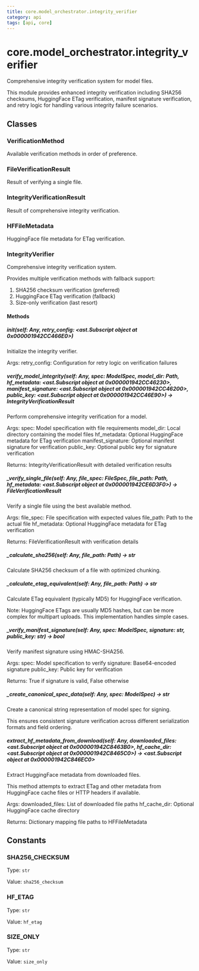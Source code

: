 ```yaml
---
title: core.model_orchestrator.integrity_verifier
category: api
tags: [api, core]
---
```


# core.model_orchestrator.integrity_verifier

Comprehensive integrity verification system for model files.

This module provides enhanced integrity verification including SHA256 checksums,
HuggingFace ETag verification, manifest signature verification, and retry logic
for handling various integrity failure scenarios.

## Classes

### VerificationMethod

Available verification methods in order of preference.

### FileVerificationResult

Result of verifying a single file.

### IntegrityVerificationResult

Result of comprehensive integrity verification.

### HFFileMetadata

HuggingFace file metadata for ETag verification.

### IntegrityVerifier

Comprehensive integrity verification system.

Provides multiple verification methods with fallback support:
1. SHA256 checksum verification (preferred)
2. HuggingFace ETag verification (fallback)
3. Size-only verification (last resort)

#### Methods

##### __init__(self: Any, retry_config: <ast.Subscript object at 0x000001942CC466E0>)

Initialize the integrity verifier.

Args:
    retry_config: Configuration for retry logic on verification failures

##### verify_model_integrity(self: Any, spec: ModelSpec, model_dir: Path, hf_metadata: <ast.Subscript object at 0x000001942CC46230>, manifest_signature: <ast.Subscript object at 0x000001942CC46200>, public_key: <ast.Subscript object at 0x000001942CC46E90>) -> IntegrityVerificationResult

Perform comprehensive integrity verification for a model.

Args:
    spec: Model specification with file requirements
    model_dir: Local directory containing the model files
    hf_metadata: Optional HuggingFace metadata for ETag verification
    manifest_signature: Optional manifest signature for verification
    public_key: Optional public key for signature verification
    
Returns:
    IntegrityVerificationResult with detailed verification results

##### _verify_single_file(self: Any, file_spec: FileSpec, file_path: Path, hf_metadata: <ast.Subscript object at 0x000001942CE6D3F0>) -> FileVerificationResult

Verify a single file using the best available method.

Args:
    file_spec: File specification with expected values
    file_path: Path to the actual file
    hf_metadata: Optional HuggingFace metadata for ETag verification
    
Returns:
    FileVerificationResult with verification details

##### _calculate_sha256(self: Any, file_path: Path) -> str

Calculate SHA256 checksum of a file with optimized chunking.

##### _calculate_etag_equivalent(self: Any, file_path: Path) -> str

Calculate ETag equivalent (typically MD5) for HuggingFace verification.

Note: HuggingFace ETags are usually MD5 hashes, but can be more complex
for multipart uploads. This implementation handles simple cases.

##### _verify_manifest_signature(self: Any, spec: ModelSpec, signature: str, public_key: str) -> bool

Verify manifest signature using HMAC-SHA256.

Args:
    spec: Model specification to verify
    signature: Base64-encoded signature
    public_key: Public key for verification
    
Returns:
    True if signature is valid, False otherwise

##### _create_canonical_spec_data(self: Any, spec: ModelSpec) -> str

Create a canonical string representation of model spec for signing.

This ensures consistent signature verification across different
serialization formats and field ordering.

##### extract_hf_metadata_from_download(self: Any, downloaded_files: <ast.Subscript object at 0x000001942C8463B0>, hf_cache_dir: <ast.Subscript object at 0x000001942C8465C0>) -> <ast.Subscript object at 0x000001942C846EC0>

Extract HuggingFace metadata from downloaded files.

This method attempts to extract ETag and other metadata from
HuggingFace cache files or HTTP headers if available.

Args:
    downloaded_files: List of downloaded file paths
    hf_cache_dir: Optional HuggingFace cache directory
    
Returns:
    Dictionary mapping file paths to HFFileMetadata

## Constants

### SHA256_CHECKSUM

Type: `str`

Value: `sha256_checksum`

### HF_ETAG

Type: `str`

Value: `hf_etag`

### SIZE_ONLY

Type: `str`

Value: `size_only`

